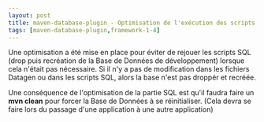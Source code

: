 ```yaml
---
layout: post
title: maven-database-plugin - Optimisation de l'exécution des scripts SQL
tags: [maven-database-plugin,framework-1-4]
---
```

Une optimisation a été mise en place pour éviter de rejouer les scripts SQL (drop puis recréation de la Base de Données de développement) lorsque cela n'était pas nécessaire.
Si il n'y a pas de modification dans les fichiers Datagen ou dans les scripts SQL, alors la base n'est pas droppér et recréée.

Une conséquence de l'optimisation de la partie SQL est qu'il faudra faire un **mvn clean** pour forcer la Base de Données à se réinitialiser. (Cela devra se faire lors du passage d'une application à une autre application)